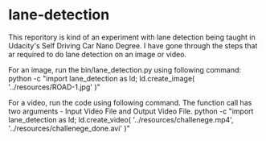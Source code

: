 # lane-detection

This reporitory is kind of an experiment with lane detection being taught in Udacity's Self Driving Car Nano Degree.
I have gone through the steps that ar required to do lane detection on an image or video.

For an image, run the bin/lane_detection.py using following command:
python -c "import lane_detection as ld; ld.create_image( '../resources/ROAD-1.jpg' )"

For a video, run the code using following command. The function call has two arguments - Input Video File and Output Video File.
python -c "import lane_detection as ld; ld.create_video( '../resources/challenege.mp4', '../resources/challenege_done.avi' )"
